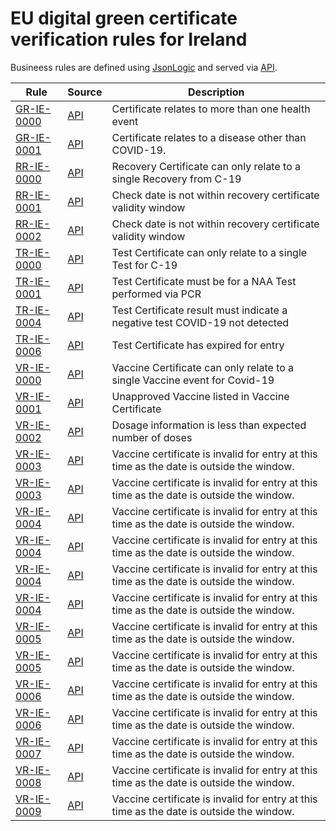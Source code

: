 # EU digital green certificate verification rules for Ireland

Busineess rules are defined using [JsonLogic](https://jsonlogic.com) and served via [API](https://dgca-businessrule-service.ezdrav.si/rules/IE).

| Rule | Source | Description |
| ---- | ------ | ----------- |
| [GR-IE-0000](GR-IE-0000.json) | [API](https://dgca-businessrule-service.ezdrav.si/rules/IE/dcb8baa257b6fedbe1e673dd5d57545da0a63244fd1898492d57a50dd95f9e3a) | Certificate relates to more than one health event |
| [GR-IE-0001](GR-IE-0001.json) | [API](https://dgca-businessrule-service.ezdrav.si/rules/IE/19ec3836bd587753dcb63a1879721b08124950575c5331012050cde000730d2a) | Certificate relates to a disease other than COVID-19. |
| [RR-IE-0000](RR-IE-0000.json) | [API](https://dgca-businessrule-service.ezdrav.si/rules/IE/b3b8e4c9b7476bc45fa344ff564261c8c6275b3f47e190b61b4fa236d758d366) | Recovery Certificate can only relate to a single Recovery from C-19 |
| [RR-IE-0001](RR-IE-0001.json) | [API](https://dgca-businessrule-service.ezdrav.si/rules/IE/f9ca0f4da218a41d8d31f1b7fbc16e0a0f370c449a2ab1dea85d215892fa116c) | Check date is not within recovery certificate validity window |
| [RR-IE-0002](RR-IE-0002.json) | [API](https://dgca-businessrule-service.ezdrav.si/rules/IE/00deb73ca7ac3b6300e8602b1d417430ef24323290bb8f0d92f42e991e03cde6) | Check date is not within recovery certificate validity window |
| [TR-IE-0000](TR-IE-0000.json) | [API](https://dgca-businessrule-service.ezdrav.si/rules/IE/84f13a846c63b7b07e1e31462f7ff8b463889fe318ffdabfba16ddd643a267d5) | Test Certificate can only relate to a single Test for C-19 |
| [TR-IE-0001](TR-IE-0001.json) | [API](https://dgca-businessrule-service.ezdrav.si/rules/IE/4e36f159694a3325aa5f0afec8b9394f15ef5b44f9e929f9e380c350762c8288) | Test Certificate must be for a NAA Test performed via PCR |
| [TR-IE-0004](TR-IE-0004.json) | [API](https://dgca-businessrule-service.ezdrav.si/rules/IE/da2a34f1ac4856ab6779c5510fa15049913a178fd5d19fedce147cc6ebd65963) | Test Certificate result must indicate a negative test COVID-19 not detected |
| [TR-IE-0006](TR-IE-0006.json) | [API](https://dgca-businessrule-service.ezdrav.si/rules/IE/b77b5f97085018df70156291a3f0ec990ee69f80c5ba11d99ac73116ab79d7ce) | Test Certificate has expired for entry |
| [VR-IE-0000](VR-IE-0000.json) | [API](https://dgca-businessrule-service.ezdrav.si/rules/IE/52bed8fc0f72f9afd4f109b72544ba369fe92b5834175398f5e39844df0dc689) | Vaccine Certificate can only relate to a single Vaccine event for Covid-19 |
| [VR-IE-0001](VR-IE-0001.json) | [API](https://dgca-businessrule-service.ezdrav.si/rules/IE/b630208f877f14969d241dffb5e1ca70c5d7a3016184b0ffb3d11c4d7c923284) | Unapproved Vaccine listed in Vaccine Certificate |
| [VR-IE-0002](VR-IE-0002.json) | [API](https://dgca-businessrule-service.ezdrav.si/rules/IE/3433d93a7ad4abbeda99718c19cb0d8e7270769b72828b0d93fde5a1248eb7ef) | Dosage information is less than expected number of doses |
| [VR-IE-0003](VR-IE-0003.json) | [API](https://dgca-businessrule-service.ezdrav.si/rules/IE/9ce3106fa2d96e3c2ff968032810fa7bd2f330a6b63180ae72ad15c079e1709c) | Vaccine certificate is invalid for entry at this time as the date is outside the window. |
| [VR-IE-0003](VR-IE-0003.json) | [API](https://dgca-businessrule-service.ezdrav.si/rules/IE/a735375582429ee6d68161056daf1ebbb013e21d614c52ecfaf16dd0689517ae) | Vaccine certificate is invalid for entry at this time as the date is outside the window. |
| [VR-IE-0004](VR-IE-0004.json) | [API](https://dgca-businessrule-service.ezdrav.si/rules/IE/6f594a298afff566e4214646633497fa918791cb6c350622ec0494f083b2418c) | Vaccine certificate is invalid for entry at this time as the date is outside the window. |
| [VR-IE-0004](VR-IE-0004.json) | [API](https://dgca-businessrule-service.ezdrav.si/rules/IE/244c80dba8187faa20712bae748b29c334d67f2011872718acfc541346a77947) | Vaccine certificate is invalid for entry at this time as the date is outside the window. |
| [VR-IE-0004](VR-IE-0004.json) | [API](https://dgca-businessrule-service.ezdrav.si/rules/IE/3ce30a0d86623c3ca29d29ab6436b400b4b73eb1691316dbea78ef749283e705) | Vaccine certificate is invalid for entry at this time as the date is outside the window. |
| [VR-IE-0004](VR-IE-0004.json) | [API](https://dgca-businessrule-service.ezdrav.si/rules/IE/6c9455b0649833199419cb9e98951e4ebf0a4039ec41f093c5bc828e84320011) | Vaccine certificate is invalid for entry at this time as the date is outside the window. |
| [VR-IE-0005](VR-IE-0005.json) | [API](https://dgca-businessrule-service.ezdrav.si/rules/IE/534da52708774d4fa6e9303bb7d177b6b1766b879fd87930ee8108c3e0d07147) | Vaccine certificate is invalid for entry at this time as the date is outside the window. |
| [VR-IE-0005](VR-IE-0005.json) | [API](https://dgca-businessrule-service.ezdrav.si/rules/IE/7f25433263a9716cc390a6abb3b74d52fa178c9d19e495747e7ff8acf9ce96aa) | Vaccine certificate is invalid for entry at this time as the date is outside the window. |
| [VR-IE-0006](VR-IE-0006.json) | [API](https://dgca-businessrule-service.ezdrav.si/rules/IE/07ec9cbfee59470559002e52242b339428a2488805daa6cf837041d98dabb76a) | Vaccine certificate is invalid for entry at this time as the date is outside the window. |
| [VR-IE-0006](VR-IE-0006.json) | [API](https://dgca-businessrule-service.ezdrav.si/rules/IE/4aa33366be08f7447f452c7e008de228cba2fb84886ba83851152ba2c220254f) | Vaccine certificate is invalid for entry at this time as the date is outside the window. |
| [VR-IE-0007](VR-IE-0007.json) | [API](https://dgca-businessrule-service.ezdrav.si/rules/IE/9b435e9eddb268400d2bc23e5e3938de6499eb2a64e4912c0450703131da47fa) | Vaccine certificate is invalid for entry at this time as the date is outside the window. |
| [VR-IE-0008](VR-IE-0008.json) | [API](https://dgca-businessrule-service.ezdrav.si/rules/IE/8293c8438619fd0099caced2a0c1ec94671636363f6df4f91299c5ae4149b0b7) | Vaccine certificate is invalid for entry at this time as the date is outside the window. |
| [VR-IE-0009](VR-IE-0009.json) | [API](https://dgca-businessrule-service.ezdrav.si/rules/IE/7259285b04c14b5d12f17ddec11216904b59b4a7e49d617829c2c881751f05b4) | Vaccine certificate is invalid for entry at this time as the date is outside the window. |
